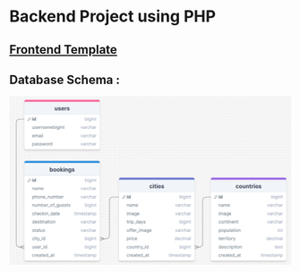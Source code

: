 # Backend Project using PHP

## [Frontend Template](https://templatemo.com/tm-580-woox-travel)
## Database Schema : 
<img src="database/schema.png" alt="drawing" align="center"/>